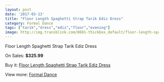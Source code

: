```yaml
---
layout: post
date: '2017-03-13'
title: "Floor Length Spaghetti Strap Tarik Ediz Dress"
category: Formal Dance
tags: ["tarik","dress","ediz","floor","evening"]
image: http://img.transblink.com/8681-thickbox_default/floor-length-spaghetti-strap-tarik-ediz-dress.jpg
---
```

Floor Length Spaghetti Strap Tarik Ediz Dress

On Sales: **$325.99**
<a href="https://www.transblink.com/en/formal-dance/2860-floor-length-spaghetti-strap-tarik-ediz-dress.html"><amp-img layout="responsive" width="600" height="600" src="//img.transblink.com/8681-thickbox_default/floor-length-spaghetti-strap-tarik-ediz-dress.jpg" alt="Floor Length Spaghetti Strap Tarik Ediz Dress 0" /></a>
<a href="https://www.transblink.com/en/formal-dance/2860-floor-length-spaghetti-strap-tarik-ediz-dress.html"><amp-img layout="responsive" width="600" height="600" src="//img.transblink.com/8685-thickbox_default/floor-length-spaghetti-strap-tarik-ediz-dress.jpg" alt="Floor Length Spaghetti Strap Tarik Ediz Dress 1" /></a>
<a href="https://www.transblink.com/en/formal-dance/2860-floor-length-spaghetti-strap-tarik-ediz-dress.html"><amp-img layout="responsive" width="600" height="600" src="//img.transblink.com/8684-thickbox_default/floor-length-spaghetti-strap-tarik-ediz-dress.jpg" alt="Floor Length Spaghetti Strap Tarik Ediz Dress 2" /></a>
<a href="https://www.transblink.com/en/formal-dance/2860-floor-length-spaghetti-strap-tarik-ediz-dress.html"><amp-img layout="responsive" width="600" height="600" src="//img.transblink.com/8683-thickbox_default/floor-length-spaghetti-strap-tarik-ediz-dress.jpg" alt="Floor Length Spaghetti Strap Tarik Ediz Dress 3" /></a>
<a href="https://www.transblink.com/en/formal-dance/2860-floor-length-spaghetti-strap-tarik-ediz-dress.html"><amp-img layout="responsive" width="600" height="600" src="//img.transblink.com/8682-thickbox_default/floor-length-spaghetti-strap-tarik-ediz-dress.jpg" alt="Floor Length Spaghetti Strap Tarik Ediz Dress 4" /></a>

Buy it: [Floor Length Spaghetti Strap Tarik Ediz Dress](https://www.transblink.com/en/formal-dance/2860-floor-length-spaghetti-strap-tarik-ediz-dress.html "Floor Length Spaghetti Strap Tarik Ediz Dress")

View more: [Formal Dance](https://www.transblink.com/en/6-formal-dance "Formal Dance")